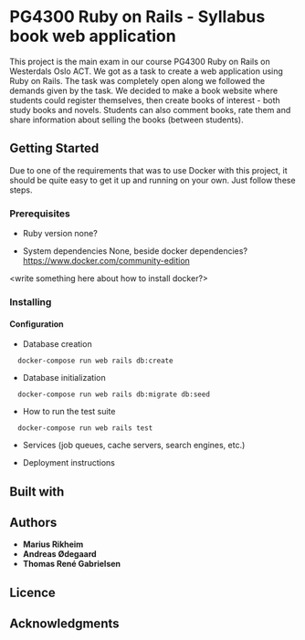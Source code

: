 # PG4300 Ruby on Rails - Syllabus book web application
This project is the main exam in our course PG4300 Ruby on Rails on Westerdals Oslo ACT. We got as a task to create a web application using Ruby on Rails. The task was completely open along we followed the demands given by the task. We decided to make a book website where students could register themselves, then create books of interest - both study books and novels. Students can also comment books, rate them and share information about selling the books (between students).

## Getting Started
Due to one of the requirements that was to use Docker with this project, it should be quite easy to get it up and running on your own. Just follow these steps.

### Prerequisites

* Ruby version
none?

* System dependencies
None, beside docker dependencies? https://www.docker.com/community-edition

<write something here about how to install docker?>

### Installing

#### Configuration

* Database creation
```
  docker-compose run web rails db:create
```

* Database initialization
```
  docker-compose run web rails db:migrate db:seed
```

* How to run the test suite
```
  docker-compose run web rails test
```

* Services (job queues, cache servers, search engines, etc.)

* Deployment instructions

## Built with

## Authors
* **Marius Rikheim**
* **Andreas Ødegaard**
* **Thomas René Gabrielsen**

## Licence

## Acknowledgments
